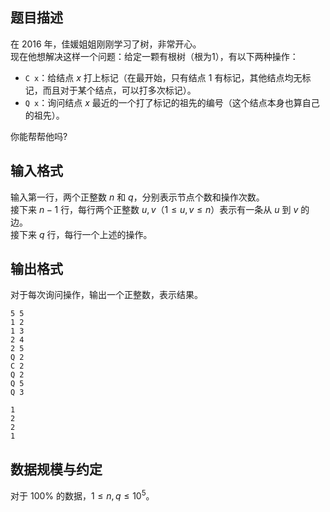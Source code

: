 ## 题目描述

在 2016 年，佳媛姐姐刚刚学习了树，非常开心。  
现在他想解决这样一个问题：给定一颗有根树（根为1），有以下两种操作：

- ``C x``：给结点 $x$ 打上标记（在最开始，只有结点 $1$ 有标记，其他结点均无标记，而且对于某个结点，可以打多次标记）。
- ``Q x``：询问结点 $x$ 最近的一个打了标记的祖先的编号（这个结点本身也算自己的祖先）。

你能帮帮他吗?

## 输入格式

输入第一行，两个正整数 $n$ 和 $q$，分别表示节点个数和操作次数。  
接下来 $n-1$ 行，每行两个正整数 $u,v$（$1 \leq u,v \leq n$）表示有一条从 $u$ 到 $v$ 的边。  
接下来 $q$ 行，每行一个上述的操作。

## 输出格式

对于每次询问操作，输出一个正整数，表示结果。

```input1
5 5
1 2
1 3
2 4
2 5
Q 2
C 2
Q 2
Q 5
Q 3
```

```output1
1
2
2
1
```

## 数据规模与约定

对于 $100\%$ 的数据，$1 \leq n,q \leq 10^5$。